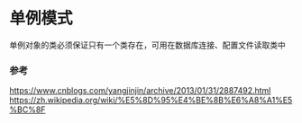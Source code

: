 # 单例模式
单例对象的类必须保证只有一个类存在，可用在数据库连接、配置文件读取类中

### 参考

https://www.cnblogs.com/yangjinjin/archive/2013/01/31/2887492.html
https://zh.wikipedia.org/wiki/%E5%8D%95%E4%BE%8B%E6%A8%A1%E5%BC%8F